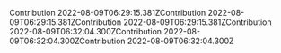 Contribution 2022-08-09T06:29:15.381ZContribution 2022-08-09T06:29:15.381ZContribution 2022-08-09T06:29:15.381ZContribution 2022-08-09T06:32:04.300ZContribution 2022-08-09T06:32:04.300ZContribution 2022-08-09T06:32:04.300Z